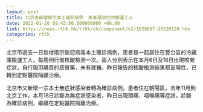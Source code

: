 ```yaml
---
layout: post
title: 北京市新增兩宗本土確診病例　患者是同住的搬運工人
date: 2022-01-20 09:43:06.000000000 +08:00
link: https://news.rthk.hk/rthk/ch/component/k2/1629687-20220120.htm
categories: rthk
---
```


北京市過去一日新增兩宗新冠病毒本土確診病例，患者是一起居住在豐台區的冷藏庫搬運工人，每周例行做核酸檢測一次。兩人分別表示在本月6日及16日出現咳嗽症狀，自行服用購買的感冒藥，未有就醫。昨日報告的核酸檢測結果都呈陽性，已轉到定點醫院隔離治療。

北京市又新增一宗本土無症狀感染者轉為確診病例，患者住在朝陽區，去年11月到北京工作，本月18日診斷為無症狀感染者，昨日出現頭痛、咽喉痛等症狀，診斷為確診病例，繼續在定點醫院隔離治療。
